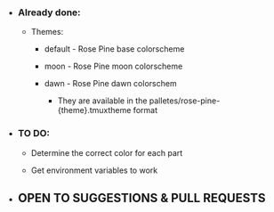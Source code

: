 - ### Already done:

    - Themes:

        - default - Rose Pine base colorscheme 

        - moon - Rose Pine moon colorscheme

        - dawn - Rose Pine dawn colorschem

            - They are available in the palletes/rose-pine-{theme}.tmuxtheme format


- ### TO DO:

    - Determine the correct color for each part

    - Get environment variables to work

- ## OPEN TO SUGGESTIONS & PULL REQUESTS
